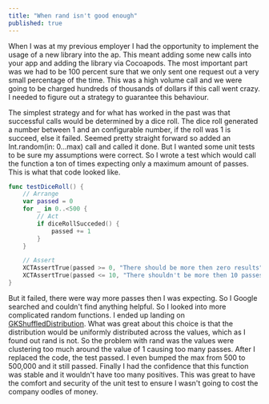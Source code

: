 ```yaml
---
title: "When rand isn't good enough"
published: true
---
```


When I was at my previous employer I had the opportunity to implement the usage of a new library into the ap. This meant adding some new calls into your app and adding the library via Cocoapods.
The most important part was we had to be 100 percent sure that we only sent one request out a very small percentage of the time. This was a high volume call and we were going to be charged hundreds of thousands of dollars if this call went crazy. I needed to figure out a strategy to guarantee this behaviour.

The simplest strategy and for what has worked in the past was that
successful calls would be determined by a dice roll. The dice roll generated a number between 1 and an configurable number, if the roll was 1 is succeed, else it failed. Seemed pretty straight forward so added an Int.random(in: 0...max) call and called it done. But I wanted some unit tests to be sure my assumptions were correct. So I wrote a test which would call the function a ton of times expecting only a maximum amount of passes. This is what that code looked like.

```swift
func testDiceRoll() {
    // Arrange
    var passed = 0
    for _ in 0..<500 {
        // Act
        if diceRollSucceded() {
            passed += 1
        }
    }

    // Assert
    XCTAssertTrue(passed >= 0, "There should be more then zero results")
    XCTAssertTrue(passed <= 10, "There shouldn't be more then 10 passes, there was \(passed)")
}
```

 But it failed, there were way more passes then I was expecting. So I Google searched and couldn't find anything helpful. So I looked into more complicated random functions. I ended up landing on [GKShuffledDistribution](https://developer.apple.com/documentation/gameplaykit/gkshuffleddistribution). What was great about this choice is that the distribution would be uniformly distributed across the values, which as I found out rand is not. So the problem with rand was the values were clustering too much around the value of 1 causing too many passes. After I replaced the code, the test passed. I even bumped the max from 500 to 500,000 and it still passed. Finally I had the confidence that this function was stable and it wouldn't have too many positives. This was great to have the comfort and security of the unit test to ensure I wasn't going to cost the company oodles of money.

